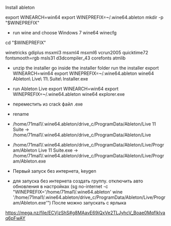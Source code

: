 Install ableton

export WINEARCH=win64
export WINEPREFIX=~/.wine64.ableton
mkdir -p "$WINEPREFIX"

- run wine and choose Windows 7
	wine64 winecfg
	
cd "$WINEPREFIX"

winetricks gdiplus msxml3 msxml4 msxml6 vcrun2005 quicktime72 fontsmooth=rgb msls31 d3dcompiler_43 corefonts atmlib

- unzip the installer go inside the installer folder run the installer
export WINEARCH=win64
export WINEPREFIX=~/.wine64.ableton
wine64 Ableton\ Live\ 11\ Suite\ Installer.exe

- run Ableton Live
export WINEARCH=win64
export WINEPREFIX=~/.wine64.ableton
wine64 explorer.exe

- переместить из crack файл .exe

- rename 
- /home/71mal1/.wine64.ableton/drive_c/ProgramData/Ableton/Live 11 Suite -> /home/71mal1/.wine64.ableton/drive_c/ProgramData/Ableton/Live
- /home/71mal1/.wine64.ableton/drive_c/ProgramData/Ableton/Live/Program/Ableton Live 11 Suite.exe -> /home/71mal1/.wine64.ableton/drive_c/ProgramData/Ableton/Live/Program/Ableton.exe

- Первый запуск без интернета, keygen
- для запуска без интернета создать группу. отключить авто обновления в настройках
(sg no-internet -c "WINEPREFIX='/home/71mal1/.wine64.ableton' wine '/home/71mal1/.wine64.ableton/drive_c/ProgramData/Ableton/Live/Program/Ableton.exe'")
После можно запускать с ярлыка

https://mega.nz/file/ECVjzShS#g8MAavE69iQxVe2TLJyhcV_Boae0MqfIklvaq6pFwAY

